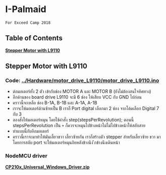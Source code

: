 # I-Palmaid
  
    For Exceed Camp 2018


## Table of Contents
**[Stepper Motor with L9110](#stepper-motor-with-l9110)**<br>

## Stepper Motor with L9110

### Code: [**../Hardware/motor_drive_L9110/motor_drive_L9110.ino**](https://github.com/skconan/I-Palmaid/blob/master/Hardware/motor_drive_L9110/motor_drive_L9110.ino)
* ต่อมอเตอร์ทั้ง 2 ตัว เข้ากับช่อง MOTOR A และ MOTOR B (ยังไม่ต้องสนใจทิศทาง)
* อีกด้านของ board drive L9110 จะมี 6 ช่อง ให้เสียบ VCC กับ GND ไปก่อน 
* คราวนี้จะเหลือ ช่อง B-1A, B-1B และ A-1A, A-1B
* เราจะให้มอเตอร์ด้านซ้ายเป็น B เราก็ Port digital เลือกมา 2 ช่อง จากโค้ดเลือก Digital 7 กับ 3 
* ลองสั่งให้มอเตอร์หมุน โดยใช้คำสั่ง step(stepsPerRevolution); ตอนนี้ stepsPerRevolution เป็น `+` ก็ควรจะหมุนไปข้างหน้าไม่ไม่ไปข้างหน้าให้สลับสาย
* ทำแบบนี้กับอีกมอเตอร์
* คราวนี้เราจะมาทำให้มันเลี้ยวขวา เลี้ยวซ้ายกัน เราก็สร้างตัว stepper สำหรับเลี้ยวซ้าย ขวา มา โดยการสลับ port จะให้มอเตอร์หมุนถิยหลังข้างนึง ีกข้างนึงเดินหน้า

### NodeMCU driver
[**CP210x_Universal_Windows_Driver.zip**](https://www.silabs.com/documents/public/software/CP210x_Universal_Windows_Driver.zip)
